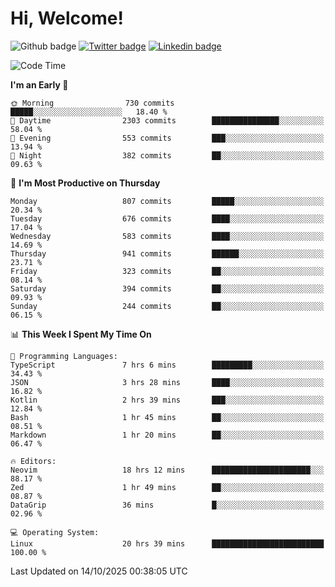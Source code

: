   # Hi, Welcome!
  ![Github badge](https://img.shields.io/github/followers/kraken-afk.svg?style=social&label=Follow&maxAge=2592000)
  [![Twitter badge](https://img.shields.io/badge/-Twitter-00acee?style=flat-square&logo=Twitter&logoColor=white)](https://twitter.com/trshppl)
  [![Linkedin badge](https://img.shields.io/badge/LinkedIn-0077B5?style=flat-square&logo=linkedin&logoColor=white)](https://www.linkedin.com/in/noveanrer)
<!--START_SECTION:waka-->
![Code Time](http://img.shields.io/badge/Code%20Time-1%2C263%20hrs%2012%20mins-blue)

**I'm an Early 🐤** 

```text
🌞 Morning                730 commits         █████░░░░░░░░░░░░░░░░░░░░   18.40 % 
🌆 Daytime                2303 commits        ███████████████░░░░░░░░░░   58.04 % 
🌃 Evening                553 commits         ███░░░░░░░░░░░░░░░░░░░░░░   13.94 % 
🌙 Night                  382 commits         ██░░░░░░░░░░░░░░░░░░░░░░░   09.63 % 
```
📅 **I'm Most Productive on Thursday** 

```text
Monday                   807 commits         █████░░░░░░░░░░░░░░░░░░░░   20.34 % 
Tuesday                  676 commits         ████░░░░░░░░░░░░░░░░░░░░░   17.04 % 
Wednesday                583 commits         ████░░░░░░░░░░░░░░░░░░░░░   14.69 % 
Thursday                 941 commits         ██████░░░░░░░░░░░░░░░░░░░   23.71 % 
Friday                   323 commits         ██░░░░░░░░░░░░░░░░░░░░░░░   08.14 % 
Saturday                 394 commits         ██░░░░░░░░░░░░░░░░░░░░░░░   09.93 % 
Sunday                   244 commits         ██░░░░░░░░░░░░░░░░░░░░░░░   06.15 % 
```


📊 **This Week I Spent My Time On** 

```text
💬 Programming Languages: 
TypeScript               7 hrs 6 mins        █████████░░░░░░░░░░░░░░░░   34.43 % 
JSON                     3 hrs 28 mins       ████░░░░░░░░░░░░░░░░░░░░░   16.82 % 
Kotlin                   2 hrs 39 mins       ███░░░░░░░░░░░░░░░░░░░░░░   12.84 % 
Bash                     1 hr 45 mins        ██░░░░░░░░░░░░░░░░░░░░░░░   08.51 % 
Markdown                 1 hr 20 mins        ██░░░░░░░░░░░░░░░░░░░░░░░   06.47 % 

🔥 Editors: 
Neovim                   18 hrs 12 mins      ██████████████████████░░░   88.17 % 
Zed                      1 hr 49 mins        ██░░░░░░░░░░░░░░░░░░░░░░░   08.87 % 
DataGrip                 36 mins             █░░░░░░░░░░░░░░░░░░░░░░░░   02.96 % 

💻 Operating System: 
Linux                    20 hrs 39 mins      █████████████████████████   100.00 % 
```


 Last Updated on 14/10/2025 00:38:05 UTC
<!--END_SECTION:waka-->